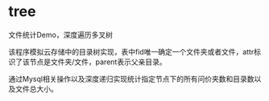# tree
文件统计Demo，深度遍历多叉树

该程序模拟云存储中的目录树实现，表中fid唯一确定一个文件夹或者文件，attr标识了该节点是文件夹/文件，parent表示父亲目录。

通过Mysql相关操作以及深度递归实现统计指定节点下的所有问价夹数和目录数以及文件总大小。
